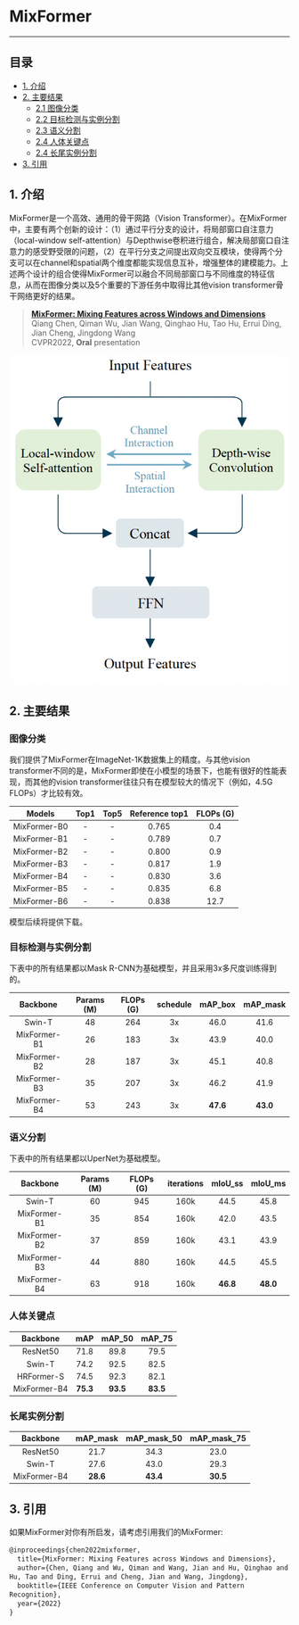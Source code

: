 # MixFormer
---
## 目录

- [1. 介绍](#1)
- [2. 主要结果](#2)
    - [2.1 图像分类](#2.1)
    - [2.2 目标检测与实例分割](#2.2)
    - [2.3 语义分割](#2.3)
    - [2.4 人体关键点](#2.4)
    - [2.4 长尾实例分割](#2.5)
- [3. 引用](#3)

<a name='1'></a>
## 1. 介绍

MixFormer是一个高效、通用的骨干网路（Vision Transformer）。在MixFormer中，主要有两个创新的设计：（1）通过平行分支的设计，将局部窗口自注意力（local-window self-attention）与Depthwise卷积进行组合，解决局部窗口自注意力的感受野受限的问题，（2）在平行分支之间提出双向交互模块，使得两个分支可以在channel和spatial两个维度都能实现信息互补，增强整体的建模能力。上述两个设计的组合使得MixFormer可以融合不同局部窗口与不同维度的特征信息，从而在图像分类以及5个重要的下游任务中取得比其他vision transformer骨干网络更好的结果。

> [**MixFormer: Mixing Features across Windows and Dimensions**](https://arxiv.org/abs/2204.02557)<br> 
> Qiang Chen, Qiman Wu, Jian Wang, Qinghao Hu, Tao Hu, Errui Ding, Jian Cheng, Jingdong Wang<br>
> CVPR2022, **Oral** presentation

![image](../../images/MixFormer/MixingBlock.png)


<a name='2'></a>
## 2. 主要结果

<a name='2.1'></a>
### 图像分类
我们提供了MixFormer在ImageNet-1K数据集上的精度。与其他vision transformer不同的是，MixFormer即使在小模型的场景下，也能有很好的性能表现，而其他的vision transformer往往只有在模型较大的情况下（例如，4.5G FLOPs）才比较有效。

| Models | Top1 | Top5 | Reference top1| FLOPs (G) |
|:--:|:--:|:--:|:--:|:--:|
| MixFormer-B0 | - | - | 0.765 |  0.4  |
| MixFormer-B1 | - | - | 0.789 |  0.7  |
| MixFormer-B2 | - | - | 0.800 |  0.9  |
| MixFormer-B3 | - | - | 0.817 |  1.9  |
| MixFormer-B4 | - | - | 0.830 |  3.6  |
| MixFormer-B5 | - | - | 0.835 |  6.8  |
| MixFormer-B6 | - | - | 0.838 |  12.7  |

模型后续将提供下载。

<a name='2.2'></a>
### 目标检测与实例分割
下表中的所有结果都以Mask R-CNN为基础模型，并且采用3x多尺度训练得到的。

| Backbone | Params (M) | FLOPs (G) | schedule | mAP_box| mAP_mask |
|:--:|:--:|:--:|:--:|:--:| :--:|
| Swin-T | 48 | 264 | 3x | 46.0| 41.6 |
| MixFormer-B1 | 26 | 183 | 3x | 43.9 | 40.0 |
| MixFormer-B2 | 28 | 187 | 3x | 45.1 | 40.8 |
| MixFormer-B3 | 35 | 207 | 3x | 46.2 | 41.9 |
| MixFormer-B4 | 53 | 243 | 3x | **47.6** | **43.0** |

<a name='2.3'></a>
### 语义分割
下表中的所有结果都以UperNet为基础模型。

| Backbone | Params (M) | FLOPs (G) | iterations | mIoU_ss | mIoU_ms |
|:--:|:--:|:--:|:--:|:--:| :--:|
| Swin-T | 60 | 945 | 160k | 44.5| 45.8 |
| MixFormer-B1 | 35 | 854 | 160k | 42.0 | 43.5 |
| MixFormer-B2 | 37 | 859 | 160k | 43.1 | 43.9 |
| MixFormer-B3 | 44 | 880 | 160k | 44.5 | 45.5 |
| MixFormer-B4 | 63 | 918 | 160k | **46.8** | **48.0** |

<a name='2.4'></a>
### 人体关键点

| Backbone | mAP | mAP_50 | mAP_75 |
|:--:|:--:|:--:|:--:|
| ResNet50 | 71.8 | 89.8 | 79.5 |
| Swin-T | 74.2 | 92.5 | 82.5 |
| HRFormer-S | 74.5 | 92.3 | 82.1 |
| MixFormer-B4 | **75.3** | **93.5** | **83.5** |

<a name='2.5'></a>
### 长尾实例分割

| Backbone | mAP_mask | mAP_mask_50 | mAP_mask_75 |
|:--:|:--:|:--:|:--:|
| ResNet50 | 21.7 | 34.3 | 23.0 |
| Swin-T | 27.6 | 43.0 | 29.3 |
| MixFormer-B4 | **28.6** | **43.4** | **30.5** |

<a name="3"></a>
## 3. 引用

如果MixFormer对你有所启发，请考虑引用我们的MixFormer:
```
@inproceedings{chen2022mixformer,
  title={MixFormer: Mixing Features across Windows and Dimensions},
  author={Chen, Qiang and Wu, Qiman and Wang, Jian and Hu, Qinghao and Hu, Tao and Ding, Errui and Cheng, Jian and Wang, Jingdong},
  booktitle={IEEE Conference on Computer Vision and Pattern Recognition},
  year={2022}
}
```
